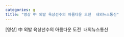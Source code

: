 ```yaml
---
categories: g
title: "영상 中 외발 육상선수의 아름다운 도전  내외뉴스통신"
---
```

[영상] 中 외발 육상선수의 아름다운 도전&nbsp;&nbsp;내외뉴스통신